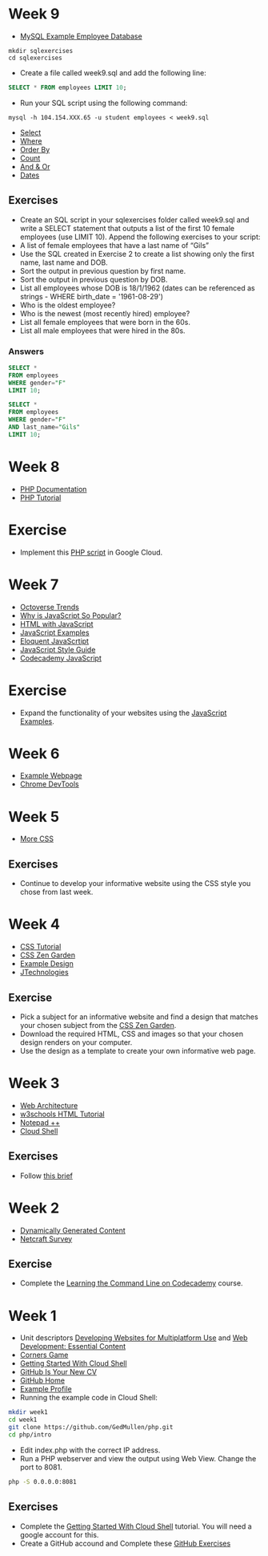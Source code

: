 # Week 9

* [MySQL Example Employee Database](https://dev.mysql.com/doc/employee/en/sakila-structure.html)
```
mkdir sqlexercises
cd sqlexercises
```
* Create a file called week9.sql and add the following line:
```sql
SELECT * FROM employees LIMIT 10;
```
* Run your SQL script using the following command:
```
mysql -h 104.154.XXX.65 -u student employees < week9.sql
```
* [Select](http://www.w3schools.com/sql/sql_select.asp)
* [Where](http://www.w3schools.com/sql/sql_where.asp)
* [Order By](http://www.w3schools.com/sql/sql_orderby.asp)
* [Count](https://www.w3schools.com/sql/sql_count_avg_sum.asp)
* [And & Or](http://www.w3schools.com/sql/sql_and_or.asp)
* [Dates](http://www.w3schools.com/sql/sql_dates.asp) 

## Exercises

* Create an SQL script in your sqlexercises folder called week9.sql and write a SELECT statement that outputs a list of the first 10 female employees (use LIMIT 10). Append the following exercises to your script: 
* A list of female employees that have a last name of “Gils”
* Use the SQL created in Exercise 2 to create a list showing only the first name, last name and DOB.
* Sort the output in previous question by first name.
* Sort the output in previous question by DOB.
* List all employees whose DOB is 18/1/1962 (dates can be referenced as strings - WHERE birth_date = '1961-08-29')
* Who is the oldest employee?
* Who is the newest (most recently hired) employee?
* List all female employees that were born in the 60s.
* List all male employees that were hired in the 80s.

### Answers

```sql
SELECT * 
FROM employees 
WHERE gender="F" 
LIMIT 10; 

SELECT * 
FROM employees 
WHERE gender="F" 
AND last_name="Gils"
LIMIT 10; 
```


# Week 8

* [PHP Documentation](http://www.php.net/)
* [PHP Tutorial](http://www.w3schools.com/php/) 

# Exercise

* Implement this [PHP script](https://www.w3schools.com/php/) in Google Cloud.

# Week 7

* [Octoverse Trends](https://octoverse.github.com/projects.html)
* [Why is JavaScript So Popular?](https://www.simplytechnologies.net/blog/2018/4/11/why-is-javascript-so-popular)
* [HTML with JavaScript](https://www.w3schools.com/html/html_scripts.asp)
* [JavaScript Examples](https://www.w3schools.com/js/js_examples.asp)
* [Eloquent JavaScrtipt](https://github.com/marijnh/Eloquent-JavaScript)
* [JavaScript Style Guide](https://github.com/airbnb/javascript)
* [Codecademy JavaScript](https://www.codecademy.com/learn/introduction-to-javascript)

# Exercise

* Expand the functionality of your websites using the [JavaScript Examples](https://www.w3schools.com/js/js_examples.asp).

<!--
* [HTML Timeline](https://www.w3schools.com/Html/html5_intro.asp)
* [HTML DOM Tree](https://www.w3schools.com/js/js_htmldom.asp)
* [Chrome DevTools](https://developers.google.com/web/tools/chrome-devtools/css/) 
-->

# Week 6

* [Example Webpage](https://gist.github.com/Haxoras/7990467)
* [Chrome DevTools](https://developers.google.com/web/tools/chrome-devtools/css/) 
<!--
* [JavaScript Examples](https://www.w3schools.com/js/js_examples.asp)
* [JavaScript Tutorial](https://www.w3schools.com/js/)
-->

# Week 5

* [More CSS](https://drive.google.com/file/d/1NQM0xI_vUf0zp6xtQUrhhSteYdnYJAbB/view?usp=sharing)

## Exercises

* Continue to develop your informative website using the CSS style you chose from last week. 

# Week 4

* [CSS Tutorial](https://www.w3schools.com/Css/)
* [CSS Zen Garden](http://csszengarden.com/)
* [Example Design](http://www.csszengarden.com/175/)
* [JTechnologies](http://www.jtechnologies.co.uk/)

## Exercise

* Pick a subject for an informative website and find a design that matches your chosen subject from the [CSS Zen Garden](http://csszengarden.com/).
* Download the required HTML, CSS and images so that your chosen design renders on your computer.
* Use the design as a template to create your own informative web page.  

# Week 3 

* [Web Architecture](https://docs.google.com/presentation/d/1ERXT_L5CjzsJ6gce4kjpXQ5wPi54dAmRqJNUWFGMHX4/edit?usp=sharing)
* [w3schools HTML Tutorial](https://www.w3schools.com/html/default.asp) 
* [Notepad ++](https://notepad-plus-plus.org/)
* [Cloud Shell](https://console.cloud.google.com/cloudshell/)
## Exercises

* Follow [this brief](https://docs.google.com/document/d/1jmYj8g8ai9_kYZ5EtyEAa6BsLbkjKG6TsLn4n8j67b8/edit?usp=sharing)

# Week 2

* [Dynamically Generated Content](https://docs.google.com/presentation/d/1bWMd9ypXXUJGt-jDpjpRSfh6_2zHMRKjjBcldO0OMeM/pub?start=false&loop=false&delayms=60000&slide=id.p10)
* [Netcraft Survey](https://news.netcraft.com/archives/2018/07/19/july-2018-web-server-survey.html)

## Exercise

* Complete the [Learning the Command Line on Codecademy](https://www.codecademy.com/learn/learn-the-command-line) course.

# Week 1

* Unit descriptors [ Developing Websites for Multiplatform Use](http://www.mysqa.info/files/hn/H1J935.pdf) and [Web Development: Essential Content](https://www.sqa.org.uk/files/hn/HF5834.pdf)
* [Corners Game](https://docs.google.com/document/d/1f8YCnRpKR5dgO-aP77ZXJg5SU6BWLMkiLsc99n1WZe4/pub)
* [Getting Started With Cloud Shell](https://cloud.google.com/shell/docs/starting-cloud-shell)
* [GitHub Is Your New CV](http://code.dblock.org/2011/07/14/github-is-your-new-resume.html)
* [GitHub Home](https://github.com/)
* [Example Profile](https://github.com/marijnh)
* Running the example code in Cloud Shell:
```bash
mkdir week1
cd week1
git clone https://github.com/GedMullen/php.git
cd php/intro
```
* Edit index.php with the correct IP address.
* Run a PHP webserver and view the output using Web View. Change the port to 8081. 
```bash
php -S 0.0.0.0:8081
```

## Exercises

* Complete the [Getting Started With Cloud Shell](https://cloud.google.com/shell/docs/starting-cloud-shell) tutorial. You will need a google account for this.
* Create a GitHub accound and Complete these [GitHub Exercises](https://docs.google.com/document/d/1lYOmyY0liBNXntOP9yipcD7Cy-aqKqAU1gkrSmdd2e4/edit?usp=sharing)

